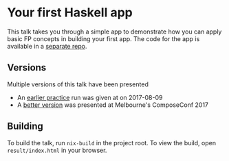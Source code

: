 # Your first Haskell app

This talk takes you through a simple app to demonstrate how you can apply basic FP concepts in building
your first app. The code for the app is available in a [separate repo](https://github.com/qfpl/parley).

## Versions

Multiple versions of this talk have been presented

 - An [earlier practice](/qfpl/your-first-haskell-app/tree/compose-melb-2017) run was given at on 2017-08-09
 - A [better version](/qfpl/your-first-haskell-app/tree/bfpg-2017-08-09) was presented at Melbourne's ComposeConf 2017

## Building

To build the talk, run `nix-build` in the project root. To view the build, open `result/index.html` in your browser.
